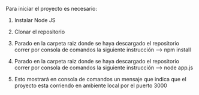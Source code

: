 Para iniciar el proyecto es necesario:

1. Instalar Node JS

2. Clonar el repositorio

3. Parado en la carpeta raiz donde se haya descargado el repositorio correr por consola de comandos la siguiente instrucción 
--> npm install

4. Parado en la carpeta raiz donde se haya descargado el repositorio correr por consola de comandos la siguiente instrucción 
--> node app.js

5. Esto mostrará en consola de comandos un mensaje que indica que el proyecto esta corriendo en ambiente local por el puerto 3000
